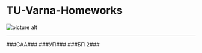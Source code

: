 # TU-Varna-Homeworks
![picture alt](http://www2.tu-varna.bg/tu-varna/images/logo_tu.png "TU")



---

###CAA###
###УП###
###БП 2###